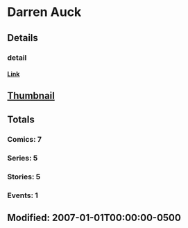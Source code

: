 # Darren  Auck 
## Details
### detail
#### [Link](http://marvel.com/comics/creators/2379/darren_auck?utm_campaign=apiRef&utm_source=225578a89fc76f3d20fbffda5d17a88d)
## [Thumbnail](http://i.annihil.us/u/prod/marvel/i/mg/b/40/image_not_available.jpg)
## Totals
### Comics: 7
### Series: 5
### Stories: 5
### Events: 1
## Modified: 2007-01-01T00:00:00-0500